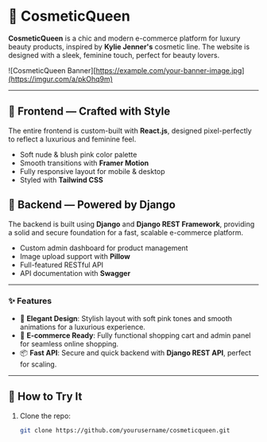 # 💄 **CosmeticQueen**

**CosmeticQueen** is a chic and modern e-commerce platform for luxury beauty products, inspired by **Kylie Jenner's** cosmetic line. The website is designed with a sleek, feminine touch, perfect for beauty lovers.

![CosmeticQueen Banner][https://example.com/your-banner-image.jpg](https://imgur.com/a/pkOhq9m)

---

## 🎨 **Frontend — Crafted with Style**
The entire frontend is custom-built with **React.js**, designed pixel-perfectly to reflect a luxurious and feminine feel.

- Soft nude & blush pink color palette  
- Smooth transitions with **Framer Motion**  
- Fully responsive layout for mobile & desktop  
- Styled with **Tailwind CSS**

## 🔧 **Backend — Powered by Django**
The backend is built using **Django** and **Django REST Framework**, providing a solid and secure foundation for a fast, scalable e-commerce platform.

- Custom admin dashboard for product management  
- Image upload support with **Pillow**  
- Full-featured RESTful API  
- API documentation with **Swagger**

---

### ✨ **Features**
- 💅 **Elegant Design**: Stylish layout with soft pink tones and smooth animations for a luxurious experience.  
- 🛒 **E-commerce Ready**: Fully functional shopping cart and admin panel for seamless online shopping.  
- 📦 **Fast API**: Secure and quick backend with **Django REST API**, perfect for scaling.

---

## 🚀 **How to Try It**
1. Clone the repo:
   ```bash
   git clone https://github.com/yourusername/cosmeticqueen.git

